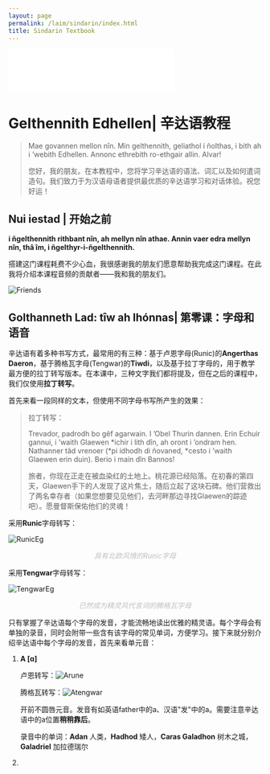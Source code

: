 ```yaml
---
layout: page
permalink: /laim/sindarin/index.html
title: Sindarin Textbook
---
```


<iframe frameborder="no" border="0" marginwidth="0" marginheight="0" width=330 height=86 src="//music.163.com/outchain/player?type=2&id=31108426&auto=0&height=66"></iframe>

# Gelthennith Edhellen| 辛达语教程

> Mae govannen mellon nîn. Min gelthennith, geliathol i ñolthas, i bith ah i ’webith Edhellen. Annonc ethrebith ro-ethgair allin. Alvar! 
>
> 您好，我的朋友。在本教程中，您将学习辛达语的语法、词汇以及如何遣词造句。我们致力于为汉语母语者提供最优质的辛达语学习和对话体验。祝您好运！

## Nui iestad | 开始之前

**i ñgelthennith rithbant nîn, ah mellyn nîn athae. Annin vaer edra mellyn nîn, thâ îm, i ñgelthyr-i-ñgelthennith.**

搭建这门课程耗费不少心血，我很感谢我的朋友们愿意帮助我完成这门课程。在此我将介绍本课程音频的贡献者——我和我的朋友们。

![Friends](https://kinnuch.github.io/laim/sindarin.assets/Friends.png)

## Golthanneth Lad: tîw ah lhónnas| 第零课：字母和语音

辛达语有着多种书写方式，最常用的有三种：基于卢恩字母(Runic)的**Angerthas Daeron**，基于腾格瓦字母(Tengwar)的**Tiwdi**，以及基于拉丁字母的，用于教学最方便的拉丁转写版本。在本课中，三种文字我们都将提及，但在之后的课程中，我们仅使用**拉丁转写**。

首先来看一段同样的文本，但使用不同字母书写所产生的效果：

> 拉丁转写：
>
> Trevador, padrodh bo gêf agarwain. I ’Obel Thurin dannen. Erin Echuir gannui, i ’waith
> Glaewen \*ichir i lith dîn, ah oront i ’ondram hen. Nathanner tâd vrenoer (\*pi ídhodh di
> ñovaned, \*cesto i ’waith Glaewen erin duin). Berio i main dîn Bannos!  
>
> 旅者，你现在正走在被血染红的土地上。桃花源已经陷落。在初春的第四天，Glaewen手下的人发现了这片焦土，随后立起了这块石碑。他们营救出了两名幸存者（如果您想要见见他们，去河畔那边寻找Glaewen的踪迹吧）。愿曼督斯保佑他们的灵魂！

采用**Runic**字母转写：

![RunicEg](https://kinnuch.github.io/laim/sindarin.assets/RunicEg.png)

<center style="font-size:14px;color:#C0C0C0;"><i>具有北欧风情的Runic字母</i></center>

采用**Tengwar**字母转写：

![TengwarEg](https://kinnuch.github.io/laim/sindarin.assets/TengwarEg.png)

<center style="font-size:14px;color:#C0C0C0;"><i>已然成为精灵风代言词的腾格瓦字母</i></center>

只有掌握了辛达语每个字母的发音，才能流畅地读出优雅的精灵语。每个字母会有单独的录音，同时会附带一些含有该字母的常见单词，方便学习。接下来就分别介绍辛达语中每个字母的发音，首先来看单元音：

1. **A [ɑ]**

   卢恩转写：![Arune](https://kinnuch.github.io/laim/sindarin.assets/Arune.png)

   腾格瓦转写：![Atengwar](https://kinnuch.github.io/laim/sindarin.assets/Atengwar.png)

   开前不圆唇元音。发音有如英语father中的a、汉语"发"中的a。需要注意辛达语中的a位置**稍稍靠后**。

   录音中的单词：**Adan** 人类，**Hadhod** 矮人，**Caras Galadhon** 树木之城，**Galadriel** 加拉德瑞尔

2. 
